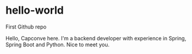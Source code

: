 # hello-world
First Github repo

Hello, Capconve here. I'm a backend developer with experience in Spring, Spring Boot and Python. Nice to meet you.
